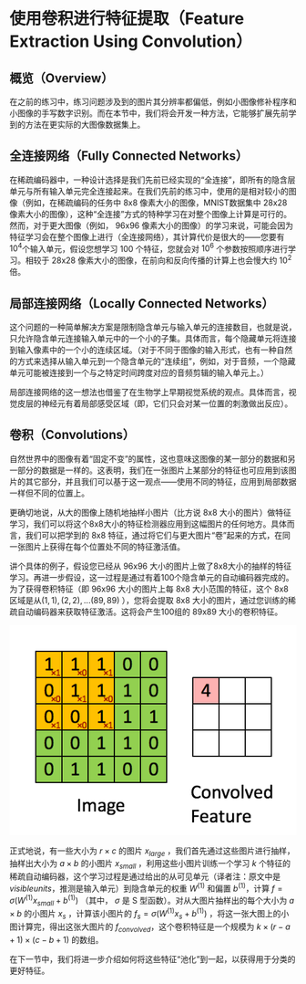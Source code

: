 # 使用卷积进行特征提取（Feature Extraction Using Convolution）  
##  
## 概览（Overview）  

在之前的练习中，练习问题涉及到的图片其分辨率都偏低，例如小图像修补程序和小图像的手写数字识别。而在本节中，我们将会开发一种方法，它能够扩展先前学到的方法在更实际的大图像数据集上。  

## 全连接网络（Fully Connected Networks）  

在稀疏编码器中，一种设计选择是我们先前已经实现的“全连接”，即所有的隐含层单元与所有输入单元完全连接起来。在我们先前的练习中，使用的是相对较小的图像（例如，在稀疏编码的任务中 8x8 像素大小的图像，MNIST数据集中 28x28 像素大小的图像），这种“全连接”方式的特种学习在对整个图像上计算是可行的。然而，对于更大图像（例如， 96x96 像素大小的图像）的学习来说，可能会因为特征学习会在整个图像上进行（全连接网络），其计算代价是很大的——您要有 $10^4$个输入单元，假设您想学习 100 个特征，您就会对 $10^6$ 个参数按照顺序进行学习。相较于 28x28 像素大小的图像，在前向和反向传播的计算上也会慢大约 $10^2$ 倍。  

## 局部连接网络（Locally Connected Networks）  

这个问题的一种简单解决方案是限制隐含单元与输入单元的连接数目，也就是说，只允许隐含单元连接输入单元中的一个小的子集。具体而言，每个隐藏单元将连接到输入像素中的一个小的连续区域。（对于不同于图像的输入形式，也有一种自然的方式来选择从输入单元到一个隐含单元的“连续组”，例如，对于音频，一个隐藏单元可能被连接到一个与之特定时间跨度对应的音频剪辑的输入单元上。）  

局部连接网络的这一想法也借鉴了在生物学上早期视觉系统的观点。具体而言，视觉皮层的神经元有着局部感受区域（即，它们只会对某一位置的刺激做出反应）。  

## 卷积（Convolutions）  

自然世界中的图像有着“固定不变”的属性，这也意味这图像的某一部分的数据和另一部分的数据是一样的。这表明，我们在一张图片上某部分的特征也可应用到该图片的其它部分，并且我们可以基于这一观点——使用不同的特征，应用到局部数据一样但不同的位置上。  

更确切地说，从大的图像上随机地抽样小图片（比方说 8x8 大小的图片）做特征学习，我们可以将这个8x8大小的特征检测器应用到这幅图片的任何地方。具体而言，我们可以把学到的 8x8 特征，通过将它们与更大图片“卷”起来的方式，在同一张图片上获得在每个位置处不同的特征激活值。  

讲个具体的例子，假设您已经从 96x96 大小的图片上做了8x8大小的抽样的特征学习。再进一步假设，这一过程是通过有着100个隐含单元的自动编码器完成的。为了获得卷积特征（即 96x96 大小的图片上每 8x8 大小范围的特征，这个 8x8 区域是从$(1,1), (2,2), ...(89,89)$ ），您将会提取 8x8 大小的图片，通过您训练的稀疏自动编码器来获取特征激活。这将会产生100组的 89x89 大小的卷积特征。  

<center><img src="./images/Convolution_schematic.gif" /></center>  

正式地说，有一些大小为 $r \times c$ 的图片 $x_{large}$ ，我们首先通过这些图片进行抽样，抽样出大小为 $a\times b$ 的小图片 $x_{small}$ ，利用这些小图片训练一个学习 $k$ 个特征的稀疏自动编码器，这个学习过程是通过给出的从可见单元（译者注：原文中是$visible units$，推测是输入单元）到隐含单元的权重 $W^{(1)}$ 和偏置 $b^{(1)}$，计算 $f = \sigma(W^{(1)}x_{small} + b^{(1)})$ （其中， $\sigma$ 是 S 型函数）。对从大图片抽样出的每个大小为 $a\times b$ 的小图片 $x_{s}$ ，计算该小图片的 $f_s = \sigma(W^{(1)}x_s + b^{(1)})$ ，将这一张大图上的小图计算完，得出这张大图片的 $f_{convolved}$，这个卷积特征是一个规模为 $k \times (r - a + 1) \times (c - b + 1)$ 的数组。  

在下一节中，我们将进一步介绍如何将这些特征“池化”到一起，以获得用于分类的更好特征。